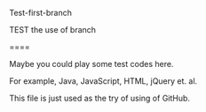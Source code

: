 Test-first-branch

TEST the use of branch

====

Maybe you could play some test codes here.

For example, Java, JavaScript, HTML, jQuery et. al.

This file is just used as the try of using of GitHub.
